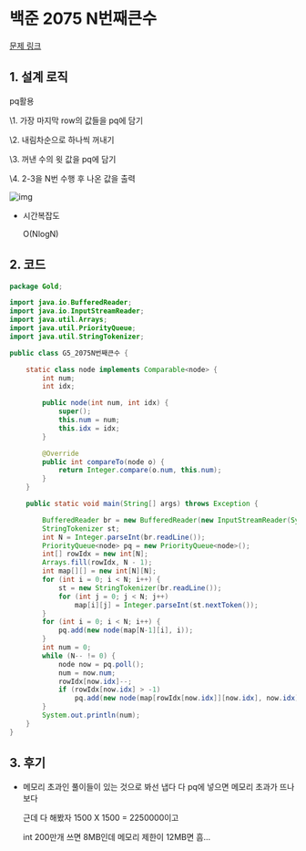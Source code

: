 # 백준 2075 N번째큰수

[문제 링크](https://www.acmicpc.net/problem/2075)

## 1. 설계 로직

pq활용

\1. 가장 마지막 row의 값들을 pq에 담기

\2. 내림차순으로 하나씩 꺼내기

\3. 꺼낸 수의 윗 값을 pq에 담기

\4. 2-3을 N번 수행 후 나온 값을 출력

 



![img](https://blog.kakaocdn.net/dn/IGfJk/btrguMsxLyX/9PO2LOQKH2Mvlnh5kZyZ7K/img.gif)



- 시간복잡도

  O(NlogN)

## 2. 코드

```java
package Gold;

import java.io.BufferedReader;
import java.io.InputStreamReader;
import java.util.Arrays;
import java.util.PriorityQueue;
import java.util.StringTokenizer;

public class G5_2075N번째큰수 {

	static class node implements Comparable<node> {
		int num;
		int idx;

		public node(int num, int idx) {
			super();
			this.num = num;
			this.idx = idx;
		}

		@Override
		public int compareTo(node o) {
			return Integer.compare(o.num, this.num);
		}
	}

	public static void main(String[] args) throws Exception {

		BufferedReader br = new BufferedReader(new InputStreamReader(System.in));
		StringTokenizer st;
		int N = Integer.parseInt(br.readLine());
		PriorityQueue<node> pq = new PriorityQueue<node>();
		int[] rowIdx = new int[N];
		Arrays.fill(rowIdx, N - 1);
		int map[][] = new int[N][N];
		for (int i = 0; i < N; i++) {
			st = new StringTokenizer(br.readLine());
			for (int j = 0; j < N; j++)
				map[i][j] = Integer.parseInt(st.nextToken());
		}
		for (int i = 0; i < N; i++) {
			pq.add(new node(map[N-1][i], i));
		}
		int num = 0;
		while (N-- != 0) {
			node now = pq.poll();
			num = now.num;
			rowIdx[now.idx]--;
			if (rowIdx[now.idx] > -1)
				pq.add(new node(map[rowIdx[now.idx]][now.idx], now.idx));
		}
		System.out.println(num);
	}
}
```



## 3. 후기

- 메모리 초과인 풀이들이 있는 것으로 봐선 냅다 다 pq에 넣으면 메모리 초과가 뜨나보다

  근데 다 해봤자 1500 X 1500 = 2250000이고

  int 200만개 쓰면 8MB인데 메모리 제한이 12MB면 흠...